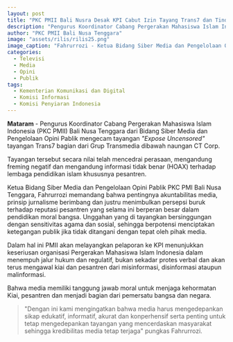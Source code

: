 ```yaml
---
layout: post
title: "PKC PMII Bali Nusra Desak KPI Cabut Izin Tayang Trans7 dan Tindak Tegas Oknum yang Terlibat"
description: "Pengurus Koordinator Cabang Pergerakan Mahasiswa Islam Indonesia (PKC PMII) Bali Nusa Tenggara dari Bidang Siber Media dan Pengelolaan Opini Pablik mengecam tayangan *"Expose Uncensored"* tayangan Trans7 bagian dari Grup Transmedia dibawah naungan CT Corp."
author: "PKC PMII Bali Nusa Tenggara"
image: "assets/rilis/rilis25.png"
image_caption: "Fahrurrozi - Ketua Bidang Siber Media dan Pengelolaan Opini Publik"
categories:
  - Televisi
  - Media
  - Opini
  - Publik
tags:
  - Kementerian Komunikasi dan Digital
  - Komisi Informasi
  - Komisi Penyiaran Indonesia
---
```


**Mataram** - Pengurus Koordinator Cabang Pergerakan Mahasiswa Islam Indonesia (PKC PMII) Bali Nusa Tenggara dari Bidang Siber Media dan Pengelolaan Opini Pablik mengecam tayangan *"Expose Uncensored"* tayangan Trans7 bagian dari Grup Transmedia dibawah naungan CT Corp.

Tayangan tersebut secara nilai telah mencedrai perasaan, mengandung freming negatif dan mengandung informasi tidak benar (HOAX) terhadap lembaga pendidikan islam khususnya pesantren.

Ketua Bidang Siber Media dan Pengelolaan Opini Pablik PKC PMI Bali Nusa Tenggara, Fahrurrozi memandang bahwa pentingnya akuntabilitas media, prinsip jurnalisme berimbang dan justru menimbulkan persepsi buruk terhadap reputasi pesantren yang selama ini berperan besar dalam pendidikan moral bangsa. Unggahan yang di tayangkan bersinggungan dengan sensitivitas agama dan sosial, sehingga berpotensi menciptakan ketegangan publik jika tidak ditangani dengan tepat oleh pihak media.

Dalam hal ini PMII akan melayangkan pelaporan ke KPI menunjukkan keseriusan organisasi Pergerakan Mahasiswa Islam Indonesia dalam menempuh jalur hukum dan regulatif, bukan sekadar protes verbal dan akan terus mengawal kiai dan pesantren dari misinformasi, disinformasi ataupun malinformasi.

Bahwa media memiliki tanggung jawab moral untuk menjaga kehormatan Kiai, pesantren dan menjadi bagian dari pemersatu bangsa dan negara.

>"Dengan ini kami mengingatkan bahwa media harus mengedepankan sikap edukatif, informatif, akurat dan konperhensif serta penting untuk tetap mengedepankan tayangan yang mencerdaskan masyarakat sehingga kredibilitas media tetap terjaga" pungkas Fahrurrozi.
